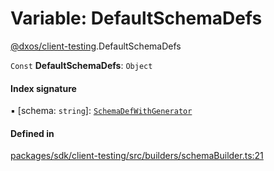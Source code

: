 # Variable: DefaultSchemaDefs

[@dxos/client-testing](../modules/dxos_client_testing.md).DefaultSchemaDefs

 `Const` **DefaultSchemaDefs**: `Object`

#### Index signature

▪ [schema: `string`]: [`SchemaDefWithGenerator`](../types/dxos_client_testing.SchemaDefWithGenerator.md)

#### Defined in

[packages/sdk/client-testing/src/builders/schemaBuilder.ts:21](https://github.com/dxos/dxos/blob/db8188dae/packages/sdk/client-testing/src/builders/schemaBuilder.ts#L21)
